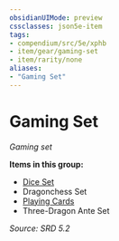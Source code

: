 ```yaml
---
obsidianUIMode: preview
cssclasses: json5e-item
tags:
- compendium/src/5e/xphb
- item/gear/gaming-set
- item/rarity/none
aliases: 
- "Gaming Set"
---
```

# Gaming Set
*Gaming set*  


**Items in this group:**

- [Dice Set](compendium/items/dice-set-xphb.md)
- Dragonchess Set
- [Playing Cards](compendium/items/playing-cards-xphb.md)
- Three-Dragon Ante Set

*Source: SRD 5.2*